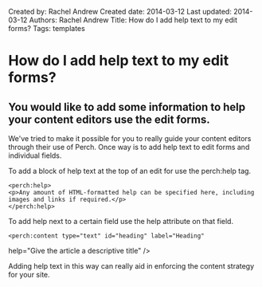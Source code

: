 Created by: Rachel Andrew
Created date: 2014-03-12
Last updated: 2014-03-12
Authors: Rachel Andrew
Title: How do I add help text to my edit forms?
Tags: templates

# How do I add help text to my edit forms?

## You would like to add some information to help your content editors use the edit forms.

We've tried to make it possible for you to really guide your content editors through their use of Perch. Once way is to add help text to edit forms and individual fields.

To add a block of help text at the top of an edit for use the perch:help tag.

    <perch:help>
    <p>Any amount of HTML-formatted help can be specified here, including images and links if required.</p>
    </perch:help>

To add help next to a certain field use the help attribute on that field.

    <perch:content type="text" id="heading" label="Heading" 
  help="Give the article a descriptive title" />

Adding help text in this way can really aid in enforcing the content strategy for your site.